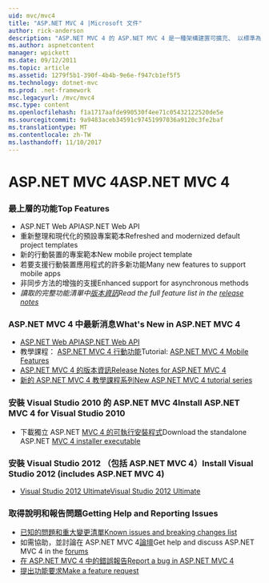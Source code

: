 ```yaml
---
uid: mvc/mvc4
title: "ASP.NET MVC 4 |Microsoft 文件"
author: rick-anderson
description: "ASP.NET MVC 4 的 ASP.NET MVC 4 是一種架構建置可擴充、 以標準為基礎的 web 應用程式使用信譽良好的設計模式與強大的 AS...."
ms.author: aspnetcontent
manager: wpickett
ms.date: 09/12/2011
ms.topic: article
ms.assetid: 1279f5b1-390f-4b4b-9e6e-f947cb1ef5f5
ms.technology: dotnet-mvc
ms.prod: .net-framework
msc.legacyurl: /mvc/mvc4
msc.type: content
ms.openlocfilehash: f1a1717aafde990530f4ee71c05432122520de5e
ms.sourcegitcommit: 9a9483aceb34591c97451997036a9120c3fe2baf
ms.translationtype: MT
ms.contentlocale: zh-TW
ms.lasthandoff: 11/10/2017
---
```

<a name="aspnet-mvc-4"></a><span data-ttu-id="032ce-103">ASP.NET MVC 4</span><span class="sxs-lookup"><span data-stu-id="032ce-103">ASP.NET MVC 4</span></span>
====================
### <a name="top-features"></a><span data-ttu-id="032ce-104">最上層的功能</span><span class="sxs-lookup"><span data-stu-id="032ce-104">Top Features</span></span>

- <span data-ttu-id="032ce-105">ASP.NET Web API</span><span class="sxs-lookup"><span data-stu-id="032ce-105">ASP.NET Web API</span></span>
- <span data-ttu-id="032ce-106">重新整理和現代化的預設專案範本</span><span class="sxs-lookup"><span data-stu-id="032ce-106">Refreshed and modernized default project templates</span></span>
- <span data-ttu-id="032ce-107">新的行動裝置的專案範本</span><span class="sxs-lookup"><span data-stu-id="032ce-107">New mobile project template</span></span>
- <span data-ttu-id="032ce-108">若要支援行動裝置應用程式的許多新功能</span><span class="sxs-lookup"><span data-stu-id="032ce-108">Many new features to support mobile apps</span></span>
- <span data-ttu-id="032ce-109">非同步方法的增強的支援</span><span class="sxs-lookup"><span data-stu-id="032ce-109">Enhanced support for asynchronous methods</span></span>
- <span data-ttu-id="032ce-110">*讀取的完整功能清單中[版本資訊](../whitepapers/mvc4-release-notes.md)*</span><span class="sxs-lookup"><span data-stu-id="032ce-110">*Read the full feature list in the [release notes](../whitepapers/mvc4-release-notes.md)*</span></span>


### <a name="whats-new-in-aspnet-mvc-4"></a><span data-ttu-id="032ce-111">ASP.NET MVC 4 中最新消息</span><span class="sxs-lookup"><span data-stu-id="032ce-111">What's New in ASP.NET MVC 4</span></span>

- [<span data-ttu-id="032ce-112">ASP.NET Web API</span><span class="sxs-lookup"><span data-stu-id="032ce-112">ASP.NET Web API</span></span>](../web-api/index.md)
- <span data-ttu-id="032ce-113">教學課程： [ASP.NET MVC 4 行動功能](overview/older-versions/aspnet-mvc-4-mobile-features.md)</span><span class="sxs-lookup"><span data-stu-id="032ce-113">Tutorial: [ASP.NET MVC 4 Mobile Features](overview/older-versions/aspnet-mvc-4-mobile-features.md)</span></span>
- [<span data-ttu-id="032ce-114">ASP.NET MVC 4 的版本資訊</span><span class="sxs-lookup"><span data-stu-id="032ce-114">Release Notes for ASP.NET MVC 4</span></span>](../whitepapers/mvc4-release-notes.md)
- [<span data-ttu-id="032ce-115">新的 ASP.NET MVC 4 教學課程系列</span><span class="sxs-lookup"><span data-stu-id="032ce-115">New ASP.NET MVC 4 tutorial series</span></span>](overview/older-versions/getting-started-with-aspnet-mvc4/intro-to-aspnet-mvc-4.md)


### <a name="install-aspnet-mvc-4-for-visual-studio-2010"></a><span data-ttu-id="032ce-116">安裝 Visual Studio 2010 的 ASP.NET MVC 4</span><span class="sxs-lookup"><span data-stu-id="032ce-116">Install ASP.NET MVC 4 for Visual Studio 2010</span></span>

- <span data-ttu-id="032ce-117">下載獨立 ASP.NET [MVC 4 的可執行安裝程式](https://www.microsoft.com/download/details.aspx?id=30683)</span><span class="sxs-lookup"><span data-stu-id="032ce-117">Download the standalone ASP.NET [MVC 4 installer executable](https://www.microsoft.com/download/details.aspx?id=30683)</span></span>


### <a name="install-visual-studio-2012-includes-aspnet-mvc-4"></a><span data-ttu-id="032ce-118">安裝 Visual Studio 2012 （包括 ASP.NET MVC 4）</span><span class="sxs-lookup"><span data-stu-id="032ce-118">Install Visual Studio 2012 (includes ASP.NET MVC 4)</span></span>

- [<span data-ttu-id="032ce-119">Visual Studio 2012 Ultimate</span><span class="sxs-lookup"><span data-stu-id="032ce-119">Visual Studio 2012 Ultimate</span></span>](https://go.microsoft.com/fwlink/?linkid=247148)


### <a name="getting-help-and-reporting-issues"></a><span data-ttu-id="032ce-120">取得說明和報告問題</span><span class="sxs-lookup"><span data-stu-id="032ce-120">Getting Help and Reporting Issues</span></span>

- [<span data-ttu-id="032ce-121">已知的問題和重大變更清單</span><span class="sxs-lookup"><span data-stu-id="032ce-121">Known issues and breaking changes list</span></span>](../whitepapers/mvc4-release-notes.md#_Toc303253815)
- <span data-ttu-id="032ce-122">如需協助，並討論在 ASP.NET MVC 4[論壇](https://forums.asp.net/1146.aspx)</span><span class="sxs-lookup"><span data-stu-id="032ce-122">Get help and discuss ASP.NET MVC 4 in the [forums](https://forums.asp.net/1146.aspx)</span></span>
- [<span data-ttu-id="032ce-123">在 ASP.NET MVC 4 中的錯誤報告</span><span class="sxs-lookup"><span data-stu-id="032ce-123">Report a bug in ASP.NET MVC 4</span></span>](https://github.com/aspnet/AspNetWebStack/issues)
- [<span data-ttu-id="032ce-124">提出功能要求</span><span class="sxs-lookup"><span data-stu-id="032ce-124">Make a feature request</span></span>](http://aspnet.uservoice.com/forums/41201-asp-net-mvc)
